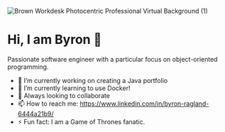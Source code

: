 ![Brown Workdesk Photocentric Professional Virtual Background (1)](https://user-images.githubusercontent.com/80864400/156868074-e4131f72-0c27-42cb-b900-9564367b4710.png)
# Hi, I am Byron 👋

Passionate software engineer with a particular focus on object-oriented programming.

- 🔭 I’m currently working on creating a Java portfolio
- 🌱 I’m currently learning to use Docker!
- 👯 Always looking to collaborate
- 📫 How to reach me: https://www.linkedin.com/in/byron-ragland-6444a21b9/
- ⚡ Fun fact: I am a Game of Thrones fanatic.

